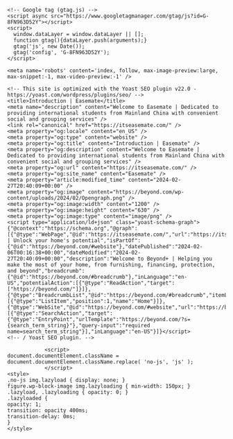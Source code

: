 <html lang="en-US">
<head>
	<meta charset="UTF-8"/>
	<meta name="viewport" content="width=device-width"/>
	<link rel="preconnect" href="https://fonts.googleapis.com">
	<link rel="preconnect" href="https://fonts.gstatic.com" crossorigin>
	<script src="https://cdnjs.cloudflare.com/ajax/libs/jquery/3.7.1/jquery.min.js" integrity="sha512-v2CJ7UaYy4JwqLDIrZUI/4hqeoQieOmAZNXBeQyjo21dadnwR+8ZaIJVT8EE2iyI61OV8e6M8PP2/4hpQINQ/g==" crossorigin="anonymous" referrerpolicy="no-referrer"></script>
	<link rel="stylesheet" href="https://cdn.jsdelivr.net/npm/swiper@11/swiper-bundle.min.css" />
	<script src="https://cdn.jsdelivr.net/npm/swiper@11/swiper-bundle.min.js"></script>
	<link rel="stylesheet" href="https://cdnjs.cloudflare.com/ajax/libs/font-awesome/6.5.1/css/all.min.css" integrity="sha512-DTOQO9RWCH3ppGqcWaEA1BIZOC6xxalwEsw9c2QQeAIftl+Vegovlnee1c9QX4TctnWMn13TZye+giMm8e2LwA==" crossorigin="anonymous" referrerpolicy="no-referrer" />

	<!-- Google tag (gtag.js) -->
	<script async src="https://www.googletagmanager.com/gtag/js?id=G-8FN963D52Y"></script>
	<script>
	  window.dataLayer = window.dataLayer || [];
	  function gtag(){dataLayer.push(arguments);}
	  gtag('js', new Date());
	  gtag('config', 'G-8FN963D52Y');
	</script>

	<meta name='robots' content='index, follow, max-image-preview:large, max-snippet:-1, max-video-preview:-1' />

	<!-- This site is optimized with the Yoast SEO plugin v22.0 - https://yoast.com/wordpress/plugins/seo/ -->
	<title>Introduction | Easemate</title>
	<meta name="description" content="Welcome to Easemate | Dedicated to providing international students from Mainland China with convenient social and grouping services" />
	<link rel="canonical" href="https://itseasemate.com/" />
	<meta property="og:locale" content="en_US" />
	<meta property="og:type" content="website" />
	<meta property="og:title" content="Introduction | Easemate" />
	<meta property="og:description" content="Welcome to Easemate | Dedicated to providing international students from Mainland China with convenient social and grouping services" />
	<meta property="og:url" content="https://itseasemate.com/" />
	<meta property="og:site_name" content="Easemate" />
	<meta property="article:modified_time" content="2024-02-27T20:40:09+00:00" />
	<meta property="og:image" content="https://beyond.com/wp-content/uploads/2024/02/Opengraph.png" />
	<meta property="og:image:width" content="1200" />
	<meta property="og:image:height" content="630" />
	<meta property="og:image:type" content="image/png" />
	<script type="application/ld+json" class="yoast-schema-graph">{"@context":"https://schema.org","@graph":[{"@type":"WebPage","@id":"https://itseasemate.com/","url":"https://itseasemate.com/","name":"Beyond+ | Unlock your home's potential","isPartOf":{"@id":"https://beyond.com/#website"},"datePublished":"2024-02-06T00:16:38+00:00","dateModified":"2024-02-27T20:40:09+00:00","description":"Welcome to Beyond+ | Helping you make the most of your home, from furnishing, financing, protection, and beyond","breadcrumb":{"@id":"https://beyond.com/#breadcrumb"},"inLanguage":"en-US","potentialAction":[{"@type":"ReadAction","target":["https://beyond.com/"]}]},{"@type":"BreadcrumbList","@id":"https://beyond.com/#breadcrumb","itemListElement":[{"@type":"ListItem","position":1,"name":"Home"}]},{"@type":"WebSite","@id":"https://beyond.com/#website","url":"https://beyond.com/","name":"Beyond","description":"","potentialAction":[{"@type":"SearchAction","target":{"@type":"EntryPoint","urlTemplate":"https://beyond.com/?s={search_term_string}"},"query-input":"required name=search_term_string"}],"inLanguage":"en-US"}]}</script>
	<!-- / Yoast SEO plugin. -->


<link rel='dns-prefetch' href='//fonts.googleapis.com' />
<style id='classic-theme-styles-inline-css' type='text/css'>
/*! This file is auto-generated */
.wp-block-button__link{color:#fff;background-color:#32373c;border-radius:9999px;box-shadow:none;text-decoration:none;padding:calc(.667em + 2px) calc(1.333em + 2px);font-size:1.125em}.wp-block-file__button{background:#32373c;color:#fff;text-decoration:none}
</style>
<style id='global-styles-inline-css' type='text/css'>
body{--wp--preset--color--black: #000000;--wp--preset--color--cyan-bluish-gray: #abb8c3;--wp--preset--color--white: #ffffff;--wp--preset--color--pale-pink: #f78da7;--wp--preset--color--vivid-red: #cf2e2e;--wp--preset--color--luminous-vivid-orange: #ff6900;--wp--preset--color--luminous-vivid-amber: #fcb900;--wp--preset--color--light-green-cyan: #7bdcb5;--wp--preset--color--vivid-green-cyan: #00d084;--wp--preset--color--pale-cyan-blue: #8ed1fc;--wp--preset--color--vivid-cyan-blue: #0693e3;--wp--preset--color--vivid-purple: #9b51e0;--wp--preset--gradient--vivid-cyan-blue-to-vivid-purple: linear-gradient(135deg,rgba(6,147,227,1) 0%,rgb(155,81,224) 100%);--wp--preset--gradient--light-green-cyan-to-vivid-green-cyan: linear-gradient(135deg,rgb(122,220,180) 0%,rgb(0,208,130) 100%);--wp--preset--gradient--luminous-vivid-amber-to-luminous-vivid-orange: linear-gradient(135deg,rgba(252,185,0,1) 0%,rgba(255,105,0,1) 100%);--wp--preset--gradient--luminous-vivid-orange-to-vivid-red: linear-gradient(135deg,rgba(255,105,0,1) 0%,rgb(207,46,46) 100%);--wp--preset--gradient--very-light-gray-to-cyan-bluish-gray: linear-gradient(135deg,rgb(238,238,238) 0%,rgb(169,184,195) 100%);--wp--preset--gradient--cool-to-warm-spectrum: linear-gradient(135deg,rgb(74,234,220) 0%,rgb(151,120,209) 20%,rgb(207,42,186) 40%,rgb(238,44,130) 60%,rgb(251,105,98) 80%,rgb(254,248,76) 100%);--wp--preset--gradient--blush-light-purple: linear-gradient(135deg,rgb(255,206,236) 0%,rgb(152,150,240) 100%);--wp--preset--gradient--blush-bordeaux: linear-gradient(135deg,rgb(254,205,165) 0%,rgb(254,45,45) 50%,rgb(107,0,62) 100%);--wp--preset--gradient--luminous-dusk: linear-gradient(135deg,rgb(255,203,112) 0%,rgb(199,81,192) 50%,rgb(65,88,208) 100%);--wp--preset--gradient--pale-ocean: linear-gradient(135deg,rgb(255,245,203) 0%,rgb(182,227,212) 50%,rgb(51,167,181) 100%);--wp--preset--gradient--electric-grass: linear-gradient(135deg,rgb(202,248,128) 0%,rgb(113,206,126) 100%);--wp--preset--gradient--midnight: linear-gradient(135deg,rgb(2,3,129) 0%,rgb(40,116,252) 100%);--wp--preset--font-size--small: 13px;--wp--preset--font-size--medium: 20px;--wp--preset--font-size--large: 36px;--wp--preset--font-size--x-large: 42px;--wp--preset--spacing--20: 0.44rem;--wp--preset--spacing--30: 0.67rem;--wp--preset--spacing--40: 1rem;--wp--preset--spacing--50: 1.5rem;--wp--preset--spacing--60: 2.25rem;--wp--preset--spacing--70: 3.38rem;--wp--preset--spacing--80: 5.06rem;--wp--preset--shadow--natural: 6px 6px 9px rgba(0, 0, 0, 0.2);--wp--preset--shadow--deep: 12px 12px 50px rgba(0, 0, 0, 0.4);--wp--preset--shadow--sharp: 6px 6px 0px rgba(0, 0, 0, 0.2);--wp--preset--shadow--outlined: 6px 6px 0px -3px rgba(255, 255, 255, 1), 6px 6px rgba(0, 0, 0, 1);--wp--preset--shadow--crisp: 6px 6px 0px rgba(0, 0, 0, 1);}:where(.is-layout-flex){gap: 0.5em;}:where(.is-layout-grid){gap: 0.5em;}body .is-layout-flow > .alignleft{float: left;margin-inline-start: 0;margin-inline-end: 2em;}body .is-layout-flow > .alignright{float: right;margin-inline-start: 2em;margin-inline-end: 0;}body .is-layout-flow > .aligncenter{margin-left: auto !important;margin-right: auto !important;}body .is-layout-constrained > .alignleft{float: left;margin-inline-start: 0;margin-inline-end: 2em;}body .is-layout-constrained > .alignright{float: right;margin-inline-start: 2em;margin-inline-end: 0;}body .is-layout-constrained > .aligncenter{margin-left: auto !important;margin-right: auto !important;}body .is-layout-constrained > :where(:not(.alignleft):not(.alignright):not(.alignfull)){max-width: var(--wp--style--global--content-size);margin-left: auto !important;margin-right: auto !important;}body .is-layout-constrained > .alignwide{max-width: var(--wp--style--global--wide-size);}body .is-layout-flex{display: flex;}body .is-layout-flex{flex-wrap: wrap;align-items: center;}body .is-layout-flex > *{margin: 0;}body .is-layout-grid{display: grid;}body .is-layout-grid > *{margin: 0;}:where(.wp-block-columns.is-layout-flex){gap: 2em;}:where(.wp-block-columns.is-layout-grid){gap: 2em;}:where(.wp-block-post-template.is-layout-flex){gap: 1.25em;}:where(.wp-block-post-template.is-layout-grid){gap: 1.25em;}.has-black-color{color: var(--wp--preset--color--black) !important;}.has-cyan-bluish-gray-color{color: var(--wp--preset--color--cyan-bluish-gray) !important;}.has-white-color{color: var(--wp--preset--color--white) !important;}.has-pale-pink-color{color: var(--wp--preset--color--pale-pink) !important;}.has-vivid-red-color{color: var(--wp--preset--color--vivid-red) !important;}.has-luminous-vivid-orange-color{color: var(--wp--preset--color--luminous-vivid-orange) !important;}.has-luminous-vivid-amber-color{color: var(--wp--preset--color--luminous-vivid-amber) !important;}.has-light-green-cyan-color{color: var(--wp--preset--color--light-green-cyan) !important;}.has-vivid-green-cyan-color{color: var(--wp--preset--color--vivid-green-cyan) !important;}.has-pale-cyan-blue-color{color: var(--wp--preset--color--pale-cyan-blue) !important;}.has-vivid-cyan-blue-color{color: var(--wp--preset--color--vivid-cyan-blue) !important;}.has-vivid-purple-color{color: var(--wp--preset--color--vivid-purple) !important;}.has-black-background-color{background-color: var(--wp--preset--color--black) !important;}.has-cyan-bluish-gray-background-color{background-color: var(--wp--preset--color--cyan-bluish-gray) !important;}.has-white-background-color{background-color: var(--wp--preset--color--white) !important;}.has-pale-pink-background-color{background-color: var(--wp--preset--color--pale-pink) !important;}.has-vivid-red-background-color{background-color: var(--wp--preset--color--vivid-red) !important;}.has-luminous-vivid-orange-background-color{background-color: var(--wp--preset--color--luminous-vivid-orange) !important;}.has-luminous-vivid-amber-background-color{background-color: var(--wp--preset--color--luminous-vivid-amber) !important;}.has-light-green-cyan-background-color{background-color: var(--wp--preset--color--light-green-cyan) !important;}.has-vivid-green-cyan-background-color{background-color: var(--wp--preset--color--vivid-green-cyan) !important;}.has-pale-cyan-blue-background-color{background-color: var(--wp--preset--color--pale-cyan-blue) !important;}.has-vivid-cyan-blue-background-color{background-color: var(--wp--preset--color--vivid-cyan-blue) !important;}.has-vivid-purple-background-color{background-color: var(--wp--preset--color--vivid-purple) !important;}.has-black-border-color{border-color: var(--wp--preset--color--black) !important;}.has-cyan-bluish-gray-border-color{border-color: var(--wp--preset--color--cyan-bluish-gray) !important;}.has-white-border-color{border-color: var(--wp--preset--color--white) !important;}.has-pale-pink-border-color{border-color: var(--wp--preset--color--pale-pink) !important;}.has-vivid-red-border-color{border-color: var(--wp--preset--color--vivid-red) !important;}.has-luminous-vivid-orange-border-color{border-color: var(--wp--preset--color--luminous-vivid-orange) !important;}.has-luminous-vivid-amber-border-color{border-color: var(--wp--preset--color--luminous-vivid-amber) !important;}.has-light-green-cyan-border-color{border-color: var(--wp--preset--color--light-green-cyan) !important;}.has-vivid-green-cyan-border-color{border-color: var(--wp--preset--color--vivid-green-cyan) !important;}.has-pale-cyan-blue-border-color{border-color: var(--wp--preset--color--pale-cyan-blue) !important;}.has-vivid-cyan-blue-border-color{border-color: var(--wp--preset--color--vivid-cyan-blue) !important;}.has-vivid-purple-border-color{border-color: var(--wp--preset--color--vivid-purple) !important;}.has-vivid-cyan-blue-to-vivid-purple-gradient-background{background: var(--wp--preset--gradient--vivid-cyan-blue-to-vivid-purple) !important;}.has-light-green-cyan-to-vivid-green-cyan-gradient-background{background: var(--wp--preset--gradient--light-green-cyan-to-vivid-green-cyan) !important;}.has-luminous-vivid-amber-to-luminous-vivid-orange-gradient-background{background: var(--wp--preset--gradient--luminous-vivid-amber-to-luminous-vivid-orange) !important;}.has-luminous-vivid-orange-to-vivid-red-gradient-background{background: var(--wp--preset--gradient--luminous-vivid-orange-to-vivid-red) !important;}.has-very-light-gray-to-cyan-bluish-gray-gradient-background{background: var(--wp--preset--gradient--very-light-gray-to-cyan-bluish-gray) !important;}.has-cool-to-warm-spectrum-gradient-background{background: var(--wp--preset--gradient--cool-to-warm-spectrum) !important;}.has-blush-light-purple-gradient-background{background: var(--wp--preset--gradient--blush-light-purple) !important;}.has-blush-bordeaux-gradient-background{background: var(--wp--preset--gradient--blush-bordeaux) !important;}.has-luminous-dusk-gradient-background{background: var(--wp--preset--gradient--luminous-dusk) !important;}.has-pale-ocean-gradient-background{background: var(--wp--preset--gradient--pale-ocean) !important;}.has-electric-grass-gradient-background{background: var(--wp--preset--gradient--electric-grass) !important;}.has-midnight-gradient-background{background: var(--wp--preset--gradient--midnight) !important;}.has-small-font-size{font-size: var(--wp--preset--font-size--small) !important;}.has-medium-font-size{font-size: var(--wp--preset--font-size--medium) !important;}.has-large-font-size{font-size: var(--wp--preset--font-size--large) !important;}.has-x-large-font-size{font-size: var(--wp--preset--font-size--x-large) !important;}
.wp-block-navigation a:where(:not(.wp-element-button)){color: inherit;}
:where(.wp-block-post-template.is-layout-flex){gap: 1.25em;}:where(.wp-block-post-template.is-layout-grid){gap: 1.25em;}
:where(.wp-block-columns.is-layout-flex){gap: 2em;}:where(.wp-block-columns.is-layout-grid){gap: 2em;}
.wp-block-pullquote{font-size: 1.5em;line-height: 1.6;}
</style>
<link rel='stylesheet' id='sbwp-google-font-css' href='https://fonts.googleapis.com/css2?family=Rubik%3Awght%40300%3B400%3B500%3B600&#038;display=swap&#038;ver=6.4.3' type='text/css' media='all' />
<link rel='stylesheet' id='sbwp-style-css' href='https://beyond.com/wp-content/themes/sightbox-wp/assets/dist/bundle.css?ver=1708474453' type='text/css' media='all' />
<link rel='stylesheet' id='sbwp-override-style-css' href='https://beyond.com/wp-content/themes/sightbox-wp/assets/static/css/sb_override.css?ver=1.0' type='text/css' media='all' />
<link rel="https://api.w.org/" href="https://beyond.com/wp-json/" /><link rel="alternate" type="application/json" href="https://beyond.com/wp-json/wp/v2/pages/2537" /><link rel="EditURI" type="application/rsd+xml" title="RSD" href="https://beyond.com/xmlrpc.php?rsd" />
<link rel='shortlink' href='https://beyond.com/' />
<link rel="alternate" type="application/json+oembed" href="https://beyond.com/wp-json/oembed/1.0/embed?url=https%3A%2F%2Fbeyond.com%2F" />
<link rel="alternate" type="text/xml+oembed" href="https://beyond.com/wp-json/oembed/1.0/embed?url=https%3A%2F%2Fbeyond.com%2F&#038;format=xml" />
		
                <script>
	document.documentElement.className = document.documentElement.className.replace( 'no-js', 'js' );
                </script>
	<style>
	.no-js img.lazyload { display: none; }
	figure.wp-block-image img.lazyloading { min-width: 150px; }
	.lazyload, .lazyloading { opacity: 0; }
	.lazyloaded {
	opacity: 1;
	transition: opacity 400ms;
	transition-delay: 0ms;
	}
	</style>

<link rel="icon" href="https://i.imgur.com/OF37L5n.png" sizes="32x32" />
<link rel="icon" href="https://i.imgur.com/OF37L5n.png" sizes="192x192" />
<link rel="apple-touch-icon" href="https://i.imgur.com/OF37L5n.png" />
<meta name="msapplication-TileImage" content="https://i.imgur.com/OF37L5n.png" />
<style id="wpforms-css-vars-root">
				:root {
					--wpforms-field-border-radius: 3px;
--wpforms-field-background-color: #ffffff;
--wpforms-field-border-color: rgba( 0, 0, 0, 0.25 );
--wpforms-field-text-color: rgba( 0, 0, 0, 0.7 );
--wpforms-label-color: rgba( 0, 0, 0, 0.85 );
--wpforms-label-sublabel-color: rgba( 0, 0, 0, 0.55 );
--wpforms-label-error-color: #d63637;
--wpforms-button-border-radius: 3px;
--wpforms-button-background-color: #066aab;
--wpforms-button-text-color: #ffffff;
--wpforms-field-size-input-height: 43px;
--wpforms-field-size-input-spacing: 15px;
--wpforms-field-size-font-size: 16px;
--wpforms-field-size-line-height: 19px;
--wpforms-field-size-padding-h: 14px;
--wpforms-field-size-checkbox-size: 16px;
--wpforms-field-size-sublabel-spacing: 5px;
--wpforms-field-size-icon-size: 1;
--wpforms-label-size-font-size: 16px;
--wpforms-label-size-line-height: 19px;
--wpforms-label-size-sublabel-font-size: 14px;
--wpforms-label-size-sublabel-line-height: 17px;
--wpforms-button-size-font-size: 17px;
--wpforms-button-size-height: 41px;
--wpforms-button-size-padding-h: 15px;
--wpforms-button-size-margin-top: 10px;

				}
			</style>
<script>(window.BOOMR_mq=window.BOOMR_mq||[]).push(["addVar",{"rua.upush":"false","rua.cpush":"false","rua.upre":"false","rua.cpre":"false","rua.uprl":"false","rua.cprl":"false","rua.cprf":"false","rua.trans":"","rua.cook":"false","rua.ims":"false","rua.ufprl":"false","rua.cfprl":"false","rua.isuxp":"false","rua.texp":"norulematch"}]);</script>
                              <script>!function(e){var n="https://s.go-mpulse.net/boomerang/";if("False"=="True")e.BOOMR_config=e.BOOMR_config||{},e.BOOMR_config.PageParams=e.BOOMR_config.PageParams||{},e.BOOMR_config.PageParams.pci=!0,n="https://s2.go-mpulse.net/boomerang/";if(window.BOOMR_API_key="Q3EDV-55FG4-ABAD8-X9QRC-A2V8Z",function(){function e(){if(!o){var e=document.createElement("script");e.id="boomr-scr-as",e.src=window.BOOMR.url,e.async=!0,i.parentNode.appendChild(e),o=!0}}function t(e){o=!0;var n,t,a,r,d=document,O=window;if(window.BOOMR.snippetMethod=e?"if":"i",t=function(e,n){var t=d.createElement("script");t.id=n||"boomr-if-as",t.src=window.BOOMR.url,BOOMR_lstart=(new Date).getTime(),e=e||d.body,e.appendChild(t)},!window.addEventListener&&window.attachEvent&&navigator.userAgent.match(/MSIE [67]\./))return window.BOOMR.snippetMethod="s",void t(i.parentNode,"boomr-async");a=document.createElement("IFRAME"),a.src="about:blank",a.title="",a.role="presentation",a.loading="eager",r=(a.frameElement||a).style,r.width=0,r.height=0,r.border=0,r.display="none",i.parentNode.appendChild(a);try{O=a.contentWindow,d=O.document.open()}catch(_){n=document.domain,a.src="javascript:var d=document.open();d.domain='"+n+"';void(0);",O=a.contentWindow,d=O.document.open()}if(n)d._boomrl=function(){this.domain=n,t()},d.write("<bo"+"dy onload='document._boomrl();'>");else if(O._boomrl=function(){t()},O.addEventListener)O.addEventListener("load",O._boomrl,!1);else if(O.attachEvent)O.attachEvent("onload",O._boomrl);d.close()}function a(e){window.BOOMR_onload=e&&e.timeStamp||(new Date).getTime()}if(!window.BOOMR||!window.BOOMR.version&&!window.BOOMR.snippetExecuted){window.BOOMR=window.BOOMR||{},window.BOOMR.snippetStart=(new Date).getTime(),window.BOOMR.snippetExecuted=!0,window.BOOMR.snippetVersion=12,window.BOOMR.url=n+"Q3EDV-55FG4-ABAD8-X9QRC-A2V8Z";var i=document.currentScript||document.getElementsByTagName("script")[0],o=!1,r=document.createElement("link");if(r.relList&&"function"==typeof r.relList.supports&&r.relList.supports("preload")&&"as"in r)window.BOOMR.snippetMethod="p",r.href=window.BOOMR.url,r.rel="preload",r.as="script",r.addEventListener("load",e),r.addEventListener("error",function(){t(!0)}),setTimeout(function(){if(!o)t(!0)},3e3),BOOMR_lstart=(new Date).getTime(),i.parentNode.appendChild(r);else t(!1);if(window.addEventListener)window.addEventListener("load",a,!1);else if(window.attachEvent)window.attachEvent("onload",a)}}(),"".length>0)if(e&&"performance"in e&&e.performance&&"function"==typeof e.performance.setResourceTimingBufferSize)e.performance.setResourceTimingBufferSize();!function(){if(BOOMR=e.BOOMR||{},BOOMR.plugins=BOOMR.plugins||{},!BOOMR.plugins.AK){var n=""=="true"?1:0,t="",a="w3xvsuqxzchukzpoc3wa-f-20f4c1f53-clientnsv4-s.akamaihd.net",i="false"=="true"?2:1,o={"ak.v":"36","ak.cp":"1543735","ak.ai":parseInt("984234",10),"ak.ol":"0","ak.cr":37,"ak.ipv":4,"ak.proto":"h2","ak.rid":"d1157cb","ak.r":47848,"ak.a2":n,"ak.m":"dsca","ak.n":"essl","ak.bpcip":"182.239.89.0","ak.cport":27757,"ak.gh":"23.35.216.5","ak.quicv":"","ak.tlsv":"tls1.3","ak.0rtt":"","ak.csrc":"-","ak.acc":"","ak.t":"1710102252","ak.ak":"hOBiQwZUYzCg5VSAfCLimQ==vcXrCAIIEQ3Foh5HCItTJV225tMH82bdhrPZhxVBH2ryIwBsBRkUcoDXwT6D70HPfzKCT03GSiVBu/LEe/OW4sr42ETvnN3KPpBQqF+IUftQt1wNJg3i25+y91WsmI9LQYiq0e5QqameofvLoabUk3KQF+iFZuNgPPsmwIovuBbPnp2SWPPdONaFFJeULD719khq+bthLfrhgaXoBPCycDlmxs+DEP3P5LwbVe11uNo4BDcmYyH7tixEgrwilkNYydnmbYIpaWQPuUG2i7hxYLvZSUFVZ+8Eiup3OSGNT0A/q3bFIIiQ6MehAUMtME4r+La4f9V3MsdYK7zMHZdb0s8cH0tg2TuiirQMcGB34FiC00qP8T6XAtEf9QuW3FxhS8xVwpwxrAIoUgXe3VCb3AtKXZJWYjBtpqB8FdSo7vE=","ak.pv":"14","ak.dpoabenc":"","ak.tf":i};if(""!==t)o["ak.ruds"]=t;var r={i:!1,av:function(n){var t="http.initiator";if(n&&(!n[t]||"spa_hard"===n[t]))o["ak.feo"]=void 0!==e.aFeoApplied?1:0,BOOMR.addVar(o)},rv:function(){var e=["ak.bpcip","ak.cport","ak.cr","ak.csrc","ak.gh","ak.ipv","ak.m","ak.n","ak.ol","ak.proto","ak.quicv","ak.tlsv","ak.0rtt","ak.r","ak.acc","ak.t","ak.tf"];BOOMR.removeVar(e)}};BOOMR.plugins.AK={akVars:o,akDNSPreFetchDomain:a,init:function(){if(!r.i){var e=BOOMR.subscribe;e("before_beacon",r.av,null,null),e("onbeacon",r.rv,null,null),r.i=!0}return this},is_complete:function(){return!0}}}}()}(window);</script></head>
<body class="home page-template page-template-page-builder page-template-page-builder-php page page-id-2537 wp-embed-responsive">
<div id="site-wrapper">
	<header id="header" role="banner">
		<div class="container header-menu">
			<div id="branding">
				<a href="/">
					<img src="https://i.imgur.com/FDtuNhB.png" alt="Easemate图标">
				</a>
			</div>
			<nav id="main-menu" role="navigation" itemscope itemtype="https://schema.org/SiteNavigationElement">
				<ul id="menu-main-menu" class="top-level"><li id="menu-item-2548" class="mega-menu-trigger menu-item menu-item-type-custom menu-item-object-custom menu-item-2548"><a class="menu-item-no-link">Easemate</a></li>
<li id="menu-item-2549" class="menu-item menu-item-type-custom menu-item-object-custom menu-item-2549"><a href="#page-bottom">About</a></li>
<li id="menu-item-2550" class="menu-item menu-item-type-custom menu-item-object-custom menu-item-2550"><a href="#page-bottom">Contact</a></li>
</ul>			
                                                </nav>
			<button id="nav-toggle" class="hamburger" type="button">
				<span class="hamburger-box hamburger-box-open">
				  	<span class="hamburger-inner"></span>
				 	 <span class="hamburger-inner"></span>
				  	<span class="hamburger-inner"></span>
				</span>
				<span class="hamburger-box hamburger-box-close">
					<span class="hamburger-inner"></span>
					<span class="hamburger-inner"></span>
				</span>
			</button>
		</div>
		<nav id="mega-menu" role="navigation" itemscope itemtype="https://schema.org/SiteNavigationElement">
			<div class="container" style="height: 130px;">
				<div class="mega-menu-area">
					<div class="mega-menu-cta">
					
					                 <h3>Welcome to Easemate!</h3>
						 <p>Easemate will provide the university students in Hong Kong with convenient communication and grouping services.</p>
					                 <p>You can scan to know more about us!</p> 
                                                                                </div>
                                                                                <div class="mega-menu-main">
						<ul class="mega-menu-links">
                                                                                                
                                                                                                <li style="margin-top: 20px; padding-left: 100px;">
						<img class="col-image" src="https://imgur.com/SkNTbFp.png"  style="width: 160px; height: auto;"/>
                                                                                                <br/>
                                                                                                <p style="font-weight: bold; padding-left: 20px;">Official Account</p>
						</li>

						<li style="margin-top: 20px; padding-left: 90px;">
						<img class="col-image" src="https://imgur.com/pNLBLmZ.png" style="width: 150px; height: auto;"/>
                                                                                                <br/>
                                                                                                <p style="font-weight: bold; padding-left: 20px;">Wechat group</p>
						</li>
                                                                                            
				
						<ul class="mobile-main-nav">
							<ul id="menu-main-menu-1" class="top-level"><li class="mega-menu-trigger menu-item menu-item-type-custom menu-item-object-custom menu-item-2548"><a class="menu-item-no-link">Easemate</a></li>
<li class="menu-item menu-item-type-custom menu-item-object-custom menu-item-2549"><a>About</a></li>
<li class="menu-item menu-item-type-custom menu-item-object-custom menu-item-2550"><a>Contact</a></li>
</ul>						</ul>
					</div>
				</div>
			</div>
		</nav>
	</header>

	<!--<nav id="mobile-menu" role="navigation" itemscope itemtype="https://schema.org/SiteNavigationElement">
		<div class="container">
			<ul id="menu-main-menu-2" class="top-level"><li class="mega-menu-trigger menu-item menu-item-type-custom menu-item-object-custom menu-item-2548"><a class="menu-item-no-link">Easemate</a></li>
<li class="menu-item menu-item-type-custom menu-item-object-custom menu-item-2549"><a>About</a></li>
<li class="menu-item menu-item-type-custom menu-item-object-custom menu-item-2550"><a>Contact</a></li>
</ul>		</div>
	</nav>-->
<main id="main" role="main" class="page-builder-layout">
	
	<section class="sb-comp comp-text-slider-hero ">
		<div class="hero-bg-video" style="background: url(https://imgur.com/7pRKV6h.png) center center no-repeat; background-size: cover;">
			<div class="hero-bg-overlay"></div>
			<video id="hero-video" muted autoplay loop playsinline>
			        <source src="https://imgur.com/m14noBx.mp4" type="video/mp4">
			        Your browser does not support the video tag.
			</video>
		</div>



	<div class="container">
		<div class="hero-area" >
			<div class="hero-text-frame">
				<div class="frame-left">
					<span class="beyond-title">Ease</span>
				</div>
				<div class="frame-right">
					<span class="beyond-title">mate<i>.</i></span>
					<span class="beyond-title">group-buying<i>.</i></span>
					<span class="beyond-title">communication<i>.</i></span>
										
					<span class="beyond-title">mate<i>.</i></span>
					<span class="beyond-title">group-buying<i>.</i></span>
					<span class="beyond-title">communication<i>.</i></span>
											
									</div>
			</div>
		</div>
	</div>
</section>

<script>
	$(document).ready(function(){

		cloneLast();

		function cloneLast() {
		  var lastClone = $(".frame-right .beyond-title:last-child").html();
		  var cloneHTML = "<span class='beyond-title first-spot'>"+lastClone+"</span>";
		  $(".frame-right").prepend(cloneHTML);
		  setTimeout(function(){
		  	$(".frame-right .beyond-title:last-child").remove();
		  }, 1000);
		  
		}

		function slotMachine() {
		  $(".frame-right .beyond-title:first-child").removeClass("first-spot");
		  cloneLast();
		} 

		setInterval(function(){
		  slotMachine();
		}, 3500);
	});	
</script>

<section class="sb-comp comp-products-slider tan-bg ">
	<div class="container">
		<div id="product-slider" class="swiper product-slider" role="group">
		</div>
	</div>
</section>


<script>
  const swiper = new Swiper('.product-slider', {
    // Optional parameters
    loop: false,
    slidesPerView: 'auto',
    spaceBetween: 20,
    autoHeight: false,

    breakpoints: {
        // when window width is >= 320px
        0: {
          slidesPerView: 1,
        },
        // when window width is >= 480px
        480: {
          slidesPerView: 2,
        },
        // when window width is >= 640px
        768: {
          slidesPerView: 4,
        }
      },

    // Navigation arrows
    navigation: {
      nextEl: '.swiper-button-next',
      prevEl: '.swiper-button-prev',
    },

    // And if we need scrollbar
    scrollbar: {
      el: '.swiper-scrollbar',
    },
  });
</script>
<section class="sb-comp comp-large-cta tan-bg no-top-pad">
	<div class="container">
		<div class="cta-area">
		                <h2>Welcome to<br>Easemate!</h2><br><br>
			<p>Easemate is a platform dedicated to providing the university students in Hong Kong with convenient communication and group-buying services.</p>
                                                <br>
                                                <p>We provide you with two special sections, namely, Forum and Group-buying, which we hope will add fun<br>and convenience to your life in a new place.</p>
		</div>
		<div class="cta-image">
			<img src="https://imgur.com/5cLmFsQ.png" alt="中间的">
		</div>
		<div class="cta-deco"></div>
	</div>
</section>
<section class="sb-comp comp-column-content two-col ">
	<div class="container">
	<div class="column-grid">
		                <div class="column">
			<div class="column-header">
			<h4>Group-buying</h4><br>
		                <p>At Easemate, we offer a wide variety of group tours. You can easily invite your friends to join a group and enjoy better prices! Whether you're looking to buy beauty products, home furnishings, or electronic devices, we've got a great selection of group-buyings for you. And you can also initiate a group-buying. Follow us to discover more great deals!</p>
			</div>
                                                <img class="col-image" src="https://imgur.com/0kOAg16.png"/>
                                                <div class="content-area">
			<ul>
<li>Benefit from more cost-effective prices through group-buying and cost-sharing for shipping, leading to savings</li>
<li>Smooth progress of transactions through supervision, increasing transaction safety and reliability</li>
<li>Communicate and engage with each other through the platform</li>
<li>Offers credit scoring and review functionalities</li>
</ul>
</div>
</div>
			
			<div class="column">
			<div class="column-header">
			<h4>Forum</h4><br>
			<p>Easemate Forum is a platform for communication and sharing. You can communicate campus anecdotes, shopping tips, product reviews, etc. with other users in the forum, as well as get the latest promotion information and exclusive benefits. You can find the interest and help here.</p>
			</div>
			<img class="col-image" src="https://imgur.com/PBHhY7V.png" />
			<div class="content-area">
			<ul>
<li>Gather international students from major universities in Hong Kong</li>
<li>Aimed at the international student in Hong Kong, it helps users to find partners, know about the life and solve the problems of studying in Hong Kong</li>
<li>Chatting area has a high degree of freedom, the user's foreground nicknames can be customized or anonymous each time they post a new post</li>
</ul>
</div>
</div>
</div>
</div>
</section>


<footer id="footer" role="contentinfo">
	<div class="primary-links">
		<div class="container">
			<div id="branding-footer">
				<a href="/" class="footer-logo">
					<img src="https://i.imgur.com/FDtuNhB.png" alt="Easemate 图标">
				</a>
			</div>
			<nav id="footer-menu" role="navigation" itemscope itemtype="https://schema.org/SiteNavigationElement">
				<ul id="menu-footer-menu" class="top-level"><li id="menu-item-2505" class="menu-item menu-item-type-custom menu-item-object-custom menu-item-has-children menu-item-2505"><a class="menu-item-no-link">Easemate</a>
<ul class="sub-menu">
	<p style="color: white; font-weight: bold; font-size: 14pt; font-family: 'Calibri', sans-serif;">Ease your life</p>
                
</ul>
</li>
<li id="menu-item-2506" class="menu-item menu-item-type-custom menu-item-object-custom menu-item-has-children menu-item-2506"><a class="menu-item-no-link">About</a>
<ul class="sub-menu">
<footer id="page-bottom">
    <!-- Footer content here -->
</footer>
	<p style="color: white; font-weight: bold; font-size: 14pt; font-family: 'Calibri', sans-serif;">Mini-program</p>
	<p style="color: white; font-weight: bold; font-size: 14pt; font-family: 'Calibri', sans-serif;">Official account</p>
                <p style="color: white; font-weight: bold; font-size: 14pt; font-family: 'Calibri', sans-serif;">Wechat group</p>
</ul>
</li>
<li id="menu-item-2507" class="menu-item menu-item-type-custom menu-item-object-custom menu-item-has-children menu-item-2507"><a class="menu-item-no-link">Contact</a>
<ul class="sub-menu">
	<p style="color: white; font-weight: bold; font-size: 14pt; font-family: 'Calibri', sans-serif;">easemate@gmail.com</p>
</ul>
</li>
</ul>			</nav>
			<div id="copyright"></br>
				<p>© Copyright 2024, Easemate, Inc.<br>
                                                                Pok Fu Lam Road, Hong Kong, 999077<br>
                                                                852-46716467</p>
			</div>
		</div>
	</div>
</footer>
</div>

<script type="text/javascript" src="https://beyond.com/wp-content/themes/sightbox-wp/assets/dist/bundle.js?ver=1708474453" id="sbwp-script-js"></script>
<script type="text/javascript" src="https://beyond.com/wp-content/themes/sightbox-wp/assets/static/js/jq-scripts.js?ver=1708370512" id="sbwp-jquery-script-js"></script>
<script type="text/javascript" src="https://beyond.com/wp-content/plugins/wp-smushit/app/assets/js/smush-lazy-load.min.js?ver=3.12.3" id="smush-lazy-load-js"></script>


<script type="text/javascript"  src="/Jd2TgU71Ca_a/fP12Ef/0lpTO_/wahukz1ra9/c2dx/Ik/QxBiJTPAk"></script></body>
</html>
